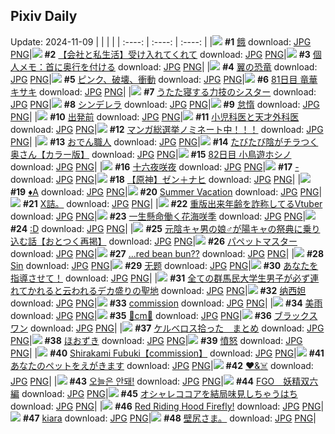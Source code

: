 ## Pixiv Daily
Update: 2024-11-09
|      |      |      |
| :----: | :----: | :----: |
|![](https://pixiv.microyu.workers.dev/c/240x480/img-master/img/2024/11/07/00/00/05/124059732_p0_master1200.jpg) **#1** [餓](https://www.pixiv.net/artworks/124059732) download: [JPG](https://pixiv.microyu.workers.dev/img-original/img/2024/11/07/00/00/05/124059732_p0.jpg) [PNG](https://pixiv.microyu.workers.dev/img-original/img/2024/11/07/00/00/05/124059732_p0.png)|![](https://pixiv.microyu.workers.dev/c/240x480/img-master/img/2024/11/08/12/00/12/124097185_p0_master1200.jpg) **#2** [【会社と私生活】受け入れてくれて](https://www.pixiv.net/artworks/124097185) download: [JPG](https://pixiv.microyu.workers.dev/img-original/img/2024/11/08/12/00/12/124097185_p0.jpg) [PNG](https://pixiv.microyu.workers.dev/img-original/img/2024/11/08/12/00/12/124097185_p0.png)|![](https://pixiv.microyu.workers.dev/c/240x480/img-master/img/2024/11/07/06/00/04/124065876_p0_master1200.jpg) **#3** [個人メモ：首に奥行を付ける](https://www.pixiv.net/artworks/124065876) download: [JPG](https://pixiv.microyu.workers.dev/img-original/img/2024/11/07/06/00/04/124065876_p0.jpg) [PNG](https://pixiv.microyu.workers.dev/img-original/img/2024/11/07/06/00/04/124065876_p0.png)|
|![](https://pixiv.microyu.workers.dev/c/240x480/img-master/img/2024/11/08/07/30/01/124093793_p0_master1200.jpg) **#4** [翼の恐竜](https://www.pixiv.net/artworks/124093793) download: [JPG](https://pixiv.microyu.workers.dev/img-original/img/2024/11/08/07/30/01/124093793_p0.jpg) [PNG](https://pixiv.microyu.workers.dev/img-original/img/2024/11/08/07/30/01/124093793_p0.png)|![](https://pixiv.microyu.workers.dev/c/240x480/img-master/img/2024/11/07/21/21/19/124081599_p0_master1200.jpg) **#5** [ピンク、破壊、衝動](https://www.pixiv.net/artworks/124081599) download: [JPG](https://pixiv.microyu.workers.dev/img-original/img/2024/11/07/21/21/19/124081599_p0.jpg) [PNG](https://pixiv.microyu.workers.dev/img-original/img/2024/11/07/21/21/19/124081599_p0.png)|![](https://pixiv.microyu.workers.dev/c/240x480/img-master/img/2024/11/07/12/52/22/124070993_p0_master1200.jpg) **#6** [81日目 竜華キサキ](https://www.pixiv.net/artworks/124070993) download: [JPG](https://pixiv.microyu.workers.dev/img-original/img/2024/11/07/12/52/22/124070993_p0.jpg) [PNG](https://pixiv.microyu.workers.dev/img-original/img/2024/11/07/12/52/22/124070993_p0.png)|
|![](https://pixiv.microyu.workers.dev/c/240x480/img-master/img/2024/11/08/19/50/57/124106175_p0_master1200.jpg) **#7** [うたた寝する力技のシスター](https://www.pixiv.net/artworks/124106175) download: [JPG](https://pixiv.microyu.workers.dev/img-original/img/2024/11/08/19/50/57/124106175_p0.jpg) [PNG](https://pixiv.microyu.workers.dev/img-original/img/2024/11/08/19/50/57/124106175_p0.png)|![](https://pixiv.microyu.workers.dev/c/240x480/img-master/img/2024/11/08/00/00/17/124086847_p0_master1200.jpg) **#8** [シンデレラ](https://www.pixiv.net/artworks/124086847) download: [JPG](https://pixiv.microyu.workers.dev/img-original/img/2024/11/08/00/00/17/124086847_p0.jpg) [PNG](https://pixiv.microyu.workers.dev/img-original/img/2024/11/08/00/00/17/124086847_p0.png)|![](https://pixiv.microyu.workers.dev/c/240x480/img-master/img/2024/11/07/11/34/30/124069802_p0_master1200.jpg) **#9** [怠惰](https://www.pixiv.net/artworks/124069802) download: [JPG](https://pixiv.microyu.workers.dev/img-original/img/2024/11/07/11/34/30/124069802_p0.jpg) [PNG](https://pixiv.microyu.workers.dev/img-original/img/2024/11/07/11/34/30/124069802_p0.png)|
|![](https://pixiv.microyu.workers.dev/c/240x480/img-master/img/2024/11/08/00/00/17/124086849_p0_master1200.jpg) **#10** [出発前](https://www.pixiv.net/artworks/124086849) download: [JPG](https://pixiv.microyu.workers.dev/img-original/img/2024/11/08/00/00/17/124086849_p0.jpg) [PNG](https://pixiv.microyu.workers.dev/img-original/img/2024/11/08/00/00/17/124086849_p0.png)|![](https://pixiv.microyu.workers.dev/c/240x480/img-master/img/2024/11/07/20/34/12/124080141_p0_master1200.jpg) **#11** [小児科医と天才外科医](https://www.pixiv.net/artworks/124080141) download: [JPG](https://pixiv.microyu.workers.dev/img-original/img/2024/11/07/20/34/12/124080141_p0.jpg) [PNG](https://pixiv.microyu.workers.dev/img-original/img/2024/11/07/20/34/12/124080141_p0.png)|![](https://pixiv.microyu.workers.dev/c/240x480/img-master/img/2024/11/08/08/44/19/124094698_p0_master1200.jpg) **#12** [マンガ総選挙ノミネート中！！！](https://www.pixiv.net/artworks/124094698) download: [JPG](https://pixiv.microyu.workers.dev/img-original/img/2024/11/08/08/44/19/124094698_p0.jpg) [PNG](https://pixiv.microyu.workers.dev/img-original/img/2024/11/08/08/44/19/124094698_p0.png)|
|![](https://pixiv.microyu.workers.dev/c/240x480/img-master/img/2024/11/08/20/30/01/124107421_p0_master1200.jpg) **#13** [おでん職人](https://www.pixiv.net/artworks/124107421) download: [JPG](https://pixiv.microyu.workers.dev/img-original/img/2024/11/08/20/30/01/124107421_p0.jpg) [PNG](https://pixiv.microyu.workers.dev/img-original/img/2024/11/08/20/30/01/124107421_p0.png)|![](https://pixiv.microyu.workers.dev/c/240x480/img-master/img/2024/11/07/00/00/14/124059774_p0_master1200.jpg) **#14** [たびたび陰がチラつく奥さん【カラー版】](https://www.pixiv.net/artworks/124059774) download: [JPG](https://pixiv.microyu.workers.dev/img-original/img/2024/11/07/00/00/14/124059774_p0.jpg) [PNG](https://pixiv.microyu.workers.dev/img-original/img/2024/11/07/00/00/14/124059774_p0.png)|![](https://pixiv.microyu.workers.dev/c/240x480/img-master/img/2024/11/08/13/58/53/124099015_p0_master1200.jpg) **#15** [82日目 小鳥遊ホシノ](https://www.pixiv.net/artworks/124099015) download: [JPG](https://pixiv.microyu.workers.dev/img-original/img/2024/11/08/13/58/53/124099015_p0.jpg) [PNG](https://pixiv.microyu.workers.dev/img-original/img/2024/11/08/13/58/53/124099015_p0.png)|
|![](https://pixiv.microyu.workers.dev/c/240x480/img-master/img/2024/11/07/17/31/03/124075351_p0_master1200.jpg) **#16** [十六夜咲夜](https://www.pixiv.net/artworks/124075351) download: [JPG](https://pixiv.microyu.workers.dev/img-original/img/2024/11/07/17/31/03/124075351_p0.jpg) [PNG](https://pixiv.microyu.workers.dev/img-original/img/2024/11/07/17/31/03/124075351_p0.png)|![](https://pixiv.microyu.workers.dev/c/240x480/img-master/img/2024/11/07/00/00/11/124059762_p0_master1200.jpg) **#17** [-](https://www.pixiv.net/artworks/124059762) download: [JPG](https://pixiv.microyu.workers.dev/img-original/img/2024/11/07/00/00/11/124059762_p0.jpg) [PNG](https://pixiv.microyu.workers.dev/img-original/img/2024/11/07/00/00/11/124059762_p0.png)|![](https://pixiv.microyu.workers.dev/c/240x480/img-master/img/2024/11/07/18/16/11/124076462_p0_master1200.jpg) **#18** [【原神】ゼン＋ナヒ](https://www.pixiv.net/artworks/124076462) download: [JPG](https://pixiv.microyu.workers.dev/img-original/img/2024/11/07/18/16/11/124076462_p0.jpg) [PNG](https://pixiv.microyu.workers.dev/img-original/img/2024/11/07/18/16/11/124076462_p0.png)|
|![](https://pixiv.microyu.workers.dev/c/240x480/img-master/img/2024/11/08/00/19/42/124087791_p0_master1200.jpg) **#19** [♦A](https://www.pixiv.net/artworks/124087791) download: [JPG](https://pixiv.microyu.workers.dev/img-original/img/2024/11/08/00/19/42/124087791_p0.jpg) [PNG](https://pixiv.microyu.workers.dev/img-original/img/2024/11/08/00/19/42/124087791_p0.png)|![](https://pixiv.microyu.workers.dev/c/240x480/img-master/img/2024/11/07/18/53/07/124077320_p0_master1200.jpg) **#20** [Summer Vacation](https://www.pixiv.net/artworks/124077320) download: [JPG](https://pixiv.microyu.workers.dev/img-original/img/2024/11/07/18/53/07/124077320_p0.jpg) [PNG](https://pixiv.microyu.workers.dev/img-original/img/2024/11/07/18/53/07/124077320_p0.png)|![](https://pixiv.microyu.workers.dev/c/240x480/img-master/img/2024/11/07/17/34/12/124075408_p0_master1200.jpg) **#21** [X詰。](https://www.pixiv.net/artworks/124075408) download: [JPG](https://pixiv.microyu.workers.dev/img-original/img/2024/11/07/17/34/12/124075408_p0.jpg) [PNG](https://pixiv.microyu.workers.dev/img-original/img/2024/11/07/17/34/12/124075408_p0.png)|
|![](https://pixiv.microyu.workers.dev/c/240x480/img-master/img/2024/11/08/21/02/58/124108548_p0_master1200.jpg) **#22** [重版出来年齢を詐称してるVtuber](https://www.pixiv.net/artworks/124108548) download: [JPG](https://pixiv.microyu.workers.dev/img-original/img/2024/11/08/21/02/58/124108548_p0.jpg) [PNG](https://pixiv.microyu.workers.dev/img-original/img/2024/11/08/21/02/58/124108548_p0.png)|![](https://pixiv.microyu.workers.dev/c/240x480/img-master/img/2024/11/07/18/01/43/124076140_p0_master1200.jpg) **#23** [一生懸命働く花海咲季](https://www.pixiv.net/artworks/124076140) download: [JPG](https://pixiv.microyu.workers.dev/img-original/img/2024/11/07/18/01/43/124076140_p0.jpg) [PNG](https://pixiv.microyu.workers.dev/img-original/img/2024/11/07/18/01/43/124076140_p0.png)|![](https://pixiv.microyu.workers.dev/c/240x480/img-master/img/2024/11/07/13/36/33/124071632_p0_master1200.jpg) **#24** [:D](https://www.pixiv.net/artworks/124071632) download: [JPG](https://pixiv.microyu.workers.dev/img-original/img/2024/11/07/13/36/33/124071632_p0.jpg) [PNG](https://pixiv.microyu.workers.dev/img-original/img/2024/11/07/13/36/33/124071632_p0.png)|
|![](https://pixiv.microyu.workers.dev/c/240x480/img-master/img/2024/11/08/12/01/55/124097276_p0_master1200.jpg) **#25** [元陰キャ男の娘♂が陽キャの祭典に乗り込む話【おとつく再掲】](https://www.pixiv.net/artworks/124097276) download: [JPG](https://pixiv.microyu.workers.dev/img-original/img/2024/11/08/12/01/55/124097276_p0.jpg) [PNG](https://pixiv.microyu.workers.dev/img-original/img/2024/11/08/12/01/55/124097276_p0.png)|![](https://pixiv.microyu.workers.dev/c/240x480/img-master/img/2024/11/08/07/08/15/124093566_p0_master1200.jpg) **#26** [パペットマスター](https://www.pixiv.net/artworks/124093566) download: [JPG](https://pixiv.microyu.workers.dev/img-original/img/2024/11/08/07/08/15/124093566_p0.jpg) [PNG](https://pixiv.microyu.workers.dev/img-original/img/2024/11/08/07/08/15/124093566_p0.png)|![](https://pixiv.microyu.workers.dev/c/240x480/img-master/img/2024/11/07/00/00/06/124059740_p0_master1200.jpg) **#27** [...red bean bun??](https://www.pixiv.net/artworks/124059740) download: [JPG](https://pixiv.microyu.workers.dev/img-original/img/2024/11/07/00/00/06/124059740_p0.jpg) [PNG](https://pixiv.microyu.workers.dev/img-original/img/2024/11/07/00/00/06/124059740_p0.png)|
|![](https://pixiv.microyu.workers.dev/c/240x480/img-master/img/2024/11/07/00/30/01/124061061_p0_master1200.jpg) **#28** [Sin](https://www.pixiv.net/artworks/124061061) download: [JPG](https://pixiv.microyu.workers.dev/img-original/img/2024/11/07/00/30/01/124061061_p0.jpg) [PNG](https://pixiv.microyu.workers.dev/img-original/img/2024/11/07/00/30/01/124061061_p0.png)|![](https://pixiv.microyu.workers.dev/c/240x480/img-master/img/2024/11/07/00/37/51/124061328_p0_master1200.jpg) **#29** [无题](https://www.pixiv.net/artworks/124061328) download: [JPG](https://pixiv.microyu.workers.dev/img-original/img/2024/11/07/00/37/51/124061328_p0.jpg) [PNG](https://pixiv.microyu.workers.dev/img-original/img/2024/11/07/00/37/51/124061328_p0.png)|![](https://pixiv.microyu.workers.dev/c/240x480/img-master/img/2024/11/08/16/08/00/124100899_p0_master1200.jpg) **#30** [あなたを指導させて！](https://www.pixiv.net/artworks/124100899) download: [JPG](https://pixiv.microyu.workers.dev/img-original/img/2024/11/08/16/08/00/124100899_p0.jpg) [PNG](https://pixiv.microyu.workers.dev/img-original/img/2024/11/08/16/08/00/124100899_p0.png)|
|![](https://pixiv.microyu.workers.dev/c/240x480/img-master/img/2024/11/07/12/05/14/124070294_p0_master1200.jpg) **#31** [全ての群馬民大学生男子が必ず連れてかれると云われるデカ盛りの聖地](https://www.pixiv.net/artworks/124070294) download: [JPG](https://pixiv.microyu.workers.dev/img-original/img/2024/11/07/12/05/14/124070294_p0.jpg) [PNG](https://pixiv.microyu.workers.dev/img-original/img/2024/11/07/12/05/14/124070294_p0.png)|![](https://pixiv.microyu.workers.dev/c/240x480/img-master/img/2024/11/07/00/00/21/124059823_p0_master1200.jpg) **#32** [纳西妲](https://www.pixiv.net/artworks/124059823) download: [JPG](https://pixiv.microyu.workers.dev/img-original/img/2024/11/07/00/00/21/124059823_p0.jpg) [PNG](https://pixiv.microyu.workers.dev/img-original/img/2024/11/07/00/00/21/124059823_p0.png)|![](https://pixiv.microyu.workers.dev/c/240x480/img-master/img/2024/11/07/20/27/14/124079915_p0_master1200.jpg) **#33** [commission](https://www.pixiv.net/artworks/124079915) download: [JPG](https://pixiv.microyu.workers.dev/img-original/img/2024/11/07/20/27/14/124079915_p0.jpg) [PNG](https://pixiv.microyu.workers.dev/img-original/img/2024/11/07/20/27/14/124079915_p0.png)|
|![](https://pixiv.microyu.workers.dev/c/240x480/img-master/img/2024/11/07/22/26/38/124083764_p0_master1200.jpg) **#34** [美雨](https://www.pixiv.net/artworks/124083764) download: [JPG](https://pixiv.microyu.workers.dev/img-original/img/2024/11/07/22/26/38/124083764_p0.jpg) [PNG](https://pixiv.microyu.workers.dev/img-original/img/2024/11/07/22/26/38/124083764_p0.png)|![](https://pixiv.microyu.workers.dev/c/240x480/img-master/img/2024/11/07/20/36/32/124080196_p0_master1200.jpg) **#35** [💝cm💝](https://www.pixiv.net/artworks/124080196) download: [JPG](https://pixiv.microyu.workers.dev/img-original/img/2024/11/07/20/36/32/124080196_p0.jpg) [PNG](https://pixiv.microyu.workers.dev/img-original/img/2024/11/07/20/36/32/124080196_p0.png)|![](https://pixiv.microyu.workers.dev/c/240x480/img-master/img/2024/11/07/00/00/12/124059763_p0_master1200.jpg) **#36** [ブラックスワン](https://www.pixiv.net/artworks/124059763) download: [JPG](https://pixiv.microyu.workers.dev/img-original/img/2024/11/07/00/00/12/124059763_p0.jpg) [PNG](https://pixiv.microyu.workers.dev/img-original/img/2024/11/07/00/00/12/124059763_p0.png)|
|![](https://pixiv.microyu.workers.dev/c/240x480/img-master/img/2024/11/08/18/35/55/124104121_p0_master1200.jpg) **#37** [ケルベロス拾った　まとめ](https://www.pixiv.net/artworks/124104121) download: [JPG](https://pixiv.microyu.workers.dev/img-original/img/2024/11/08/18/35/55/124104121_p0.jpg) [PNG](https://pixiv.microyu.workers.dev/img-original/img/2024/11/08/18/35/55/124104121_p0.png)|![](https://pixiv.microyu.workers.dev/c/240x480/img-master/img/2024/11/07/23/51/11/124086454_p0_master1200.jpg) **#38** [ほおずき](https://www.pixiv.net/artworks/124086454) download: [JPG](https://pixiv.microyu.workers.dev/img-original/img/2024/11/07/23/51/11/124086454_p0.jpg) [PNG](https://pixiv.microyu.workers.dev/img-original/img/2024/11/07/23/51/11/124086454_p0.png)|![](https://pixiv.microyu.workers.dev/c/240x480/img-master/img/2024/11/08/00/28/35/124088059_p0_master1200.jpg) **#39** [憤怒](https://www.pixiv.net/artworks/124088059) download: [JPG](https://pixiv.microyu.workers.dev/img-original/img/2024/11/08/00/28/35/124088059_p0.jpg) [PNG](https://pixiv.microyu.workers.dev/img-original/img/2024/11/08/00/28/35/124088059_p0.png)|
|![](https://pixiv.microyu.workers.dev/c/240x480/img-master/img/2024/11/07/02/08/15/124063411_p0_master1200.jpg) **#40** [Shirakami Fubuki【commission】](https://www.pixiv.net/artworks/124063411) download: [JPG](https://pixiv.microyu.workers.dev/img-original/img/2024/11/07/02/08/15/124063411_p0.jpg) [PNG](https://pixiv.microyu.workers.dev/img-original/img/2024/11/07/02/08/15/124063411_p0.png)|![](https://pixiv.microyu.workers.dev/c/240x480/img-master/img/2024/11/07/21/42/32/124082288_p0_master1200.jpg) **#41** [あなたのペットをえがきます](https://www.pixiv.net/artworks/124082288) download: [JPG](https://pixiv.microyu.workers.dev/img-original/img/2024/11/07/21/42/32/124082288_p0.jpg) [PNG](https://pixiv.microyu.workers.dev/img-original/img/2024/11/07/21/42/32/124082288_p0.png)|![](https://pixiv.microyu.workers.dev/c/240x480/img-master/img/2024/11/08/01/37/14/124089686_p0_master1200.jpg) **#42** [❤️&☠️](https://www.pixiv.net/artworks/124089686) download: [JPG](https://pixiv.microyu.workers.dev/img-original/img/2024/11/08/01/37/14/124089686_p0.jpg) [PNG](https://pixiv.microyu.workers.dev/img-original/img/2024/11/08/01/37/14/124089686_p0.png)|
|![](https://pixiv.microyu.workers.dev/c/240x480/img-master/img/2024/11/07/19/16/35/124077972_p0_master1200.jpg) **#43** [오늘은 안돼!](https://www.pixiv.net/artworks/124077972) download: [JPG](https://pixiv.microyu.workers.dev/img-original/img/2024/11/07/19/16/35/124077972_p0.jpg) [PNG](https://pixiv.microyu.workers.dev/img-original/img/2024/11/07/19/16/35/124077972_p0.png)|![](https://pixiv.microyu.workers.dev/c/240x480/img-master/img/2024/11/07/11/59/30/124070112_p0_master1200.jpg) **#44** [FGO　妖精双六編](https://www.pixiv.net/artworks/124070112) download: [JPG](https://pixiv.microyu.workers.dev/img-original/img/2024/11/07/11/59/30/124070112_p0.jpg) [PNG](https://pixiv.microyu.workers.dev/img-original/img/2024/11/07/11/59/30/124070112_p0.png)|![](https://pixiv.microyu.workers.dev/c/240x480/img-master/img/2024/11/08/12/08/41/124097386_p0_master1200.jpg) **#45** [オシャレココアを結局味見しちゃうはち](https://www.pixiv.net/artworks/124097386) download: [JPG](https://pixiv.microyu.workers.dev/img-original/img/2024/11/08/12/08/41/124097386_p0.jpg) [PNG](https://pixiv.microyu.workers.dev/img-original/img/2024/11/08/12/08/41/124097386_p0.png)|
|![](https://pixiv.microyu.workers.dev/c/240x480/img-master/img/2024/11/07/22/17/06/124083462_p0_master1200.jpg) **#46** [Red Riding Hood Firefly!](https://www.pixiv.net/artworks/124083462) download: [JPG](https://pixiv.microyu.workers.dev/img-original/img/2024/11/07/22/17/06/124083462_p0.jpg) [PNG](https://pixiv.microyu.workers.dev/img-original/img/2024/11/07/22/17/06/124083462_p0.png)|![](https://pixiv.microyu.workers.dev/c/240x480/img-master/img/2024/11/07/10/32/36/124069037_p0_master1200.jpg) **#47** [kiara](https://www.pixiv.net/artworks/124069037) download: [JPG](https://pixiv.microyu.workers.dev/img-original/img/2024/11/07/10/32/36/124069037_p0.jpg) [PNG](https://pixiv.microyu.workers.dev/img-original/img/2024/11/07/10/32/36/124069037_p0.png)|![](https://pixiv.microyu.workers.dev/c/240x480/img-master/img/2024/11/08/22/38/23/124111543_p0_master1200.jpg) **#48** [壁尻さま。](https://www.pixiv.net/artworks/124111543) download: [JPG](https://pixiv.microyu.workers.dev/img-original/img/2024/11/08/22/38/23/124111543_p0.jpg) [PNG](https://pixiv.microyu.workers.dev/img-original/img/2024/11/08/22/38/23/124111543_p0.png)|
